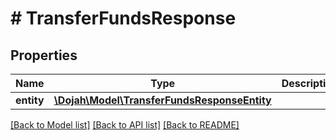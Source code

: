 # # TransferFundsResponse

## Properties

Name | Type | Description | Notes
------------ | ------------- | ------------- | -------------
**entity** | [**\Dojah\Model\TransferFundsResponseEntity**](TransferFundsResponseEntity.md) |  | [optional]

[[Back to Model list]](../../README.md#models) [[Back to API list]](../../README.md#endpoints) [[Back to README]](../../README.md)
